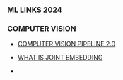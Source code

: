 ### ML LINKS 2024



### COMPUTER VISION

* [COMPUTER VISION PIPELINE 2.0](https://medium.com/@tenyks_blogger/computer-vision-is-already-evolving-3cd0e63e805b)

* [WHAT IS JOINT EMBEDDING](https://www.turingpost.com/p/jepa)

* 